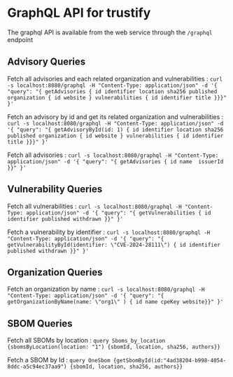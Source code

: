 # GraphQL API for trustify

The graphql API is available from the web service through the `/graphql` endpoint

## Advisory Queries

Fetch all advisories and each related organization and vulnerabilities :
`curl -s localhost:8080/graphql -H "Content-Type: application/json" -d '{ "query": "{ getAdvisories { id identifier location sha256 published organization { id website } vulnerabilities { id identifier title }}}" }' `

Fetch an advisory by id and get its related organization and vulnerabilities :
`curl -s localhost:8080/graphql -H "Content-Type: application/json" -d '{ "query": "{ getAdvisoryById(id: 1) { id identifier location sha256 published organization { id website } vulnerabilities { id identifier title }}}" }'`

Fetch all advisories :
`curl -s localhost:8080/graphql -H "Content-Type: application/json" -d '{ "query": "{ getAdvisories { id name  issuerId }}" }' `

## Vulnerability Queries

Fetch all vulnerabilities :
`curl -s localhost:8080/graphql -H "Content-Type: application/json" -d '{ "query": "{ getVulnerabilities { id identifier published withdrawn }}" }' `

Fetch a vulnerability by identifier :
`curl -s localhost:8080/graphql -H "Content-Type: application/json" -d '{ "query": "{ getVulnerabilityById(identifier: \"CVE-2024-28111\") { id identifier published withdrawn }}" }' `

## Organization Queries

Fetch an organization by name :
`curl -s localhost:8080/graphql -H "Content-Type: application/json" -d '{ "query": "{ getOrganizationByName(name: \"org1\" ) { id name cpeKey website}}" }' `

## SBOM Queries

Fetch all SBOMs by location :
`query Sboms_by_location {sbomsByLocation(location: "1") {sbomId, location, sha256, authors}}`

Fetch a SBOM by Id :
`query OneSbom {getSbomById(id:"4ad38204-b998-4054-8ddc-a5c94ec37aa9") {sbomId, location, sha256, authors}}`
